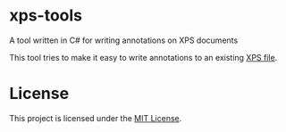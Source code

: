 # xps-tools
A tool written in C# for writing annotations on XPS documents

This tool tries to make it easy to write annotations to an existing [XPS file](https://en.wikipedia.org/wiki/Open_XML_Paper_Specification). 

# License
This project is licensed  under the [MIT License](http://opensource.org/licenses/mit-license.php).
